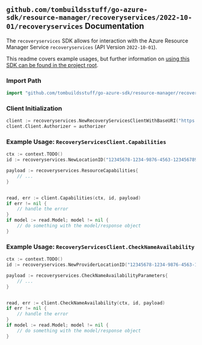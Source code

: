 
## `github.com/tombuildsstuff/go-azure-sdk/resource-manager/recoveryservices/2022-10-01/recoveryservices` Documentation

The `recoveryservices` SDK allows for interaction with the Azure Resource Manager Service `recoveryservices` (API Version `2022-10-01`).

This readme covers example usages, but further information on [using this SDK can be found in the project root](https://github.com/tombuildsstuff/go-azure-sdk/tree/main/docs).

### Import Path

```go
import "github.com/tombuildsstuff/go-azure-sdk/resource-manager/recoveryservices/2022-10-01/recoveryservices"
```


### Client Initialization

```go
client := recoveryservices.NewRecoveryServicesClientWithBaseURI("https://management.azure.com")
client.Client.Authorizer = authorizer
```


### Example Usage: `RecoveryServicesClient.Capabilities`

```go
ctx := context.TODO()
id := recoveryservices.NewLocationID("12345678-1234-9876-4563-123456789012", "locationValue")

payload := recoveryservices.ResourceCapabilities{
	// ...
}


read, err := client.Capabilities(ctx, id, payload)
if err != nil {
	// handle the error
}
if model := read.Model; model != nil {
	// do something with the model/response object
}
```


### Example Usage: `RecoveryServicesClient.CheckNameAvailability`

```go
ctx := context.TODO()
id := recoveryservices.NewProviderLocationID("12345678-1234-9876-4563-123456789012", "example-resource-group", "locationValue")

payload := recoveryservices.CheckNameAvailabilityParameters{
	// ...
}


read, err := client.CheckNameAvailability(ctx, id, payload)
if err != nil {
	// handle the error
}
if model := read.Model; model != nil {
	// do something with the model/response object
}
```
